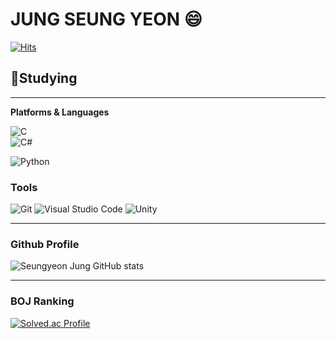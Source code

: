 # **JUNG SEUNG YEON** 😄

[![Hits](https://hits.seeyoufarm.com/api/count/incr/badge.svg?url=https%3A%2F%2Fgithub.com%2FdevJSY%2FdevJSY.git&count_bg=%2339D677&title_bg=%230D6513&icon=&icon_color=%23E7E7E7&title=hits&edge_flat=false)](https://hits.seeyoufarm.com)

## 🤔**Studying**
<!-- ## ⚡**Skills** -->
___
**Platforms & Languages**<br/>

<!-- ![HTML5](https://img.shields.io/badge/HTML5-E34F26.svg?&amp;style=for-the-badge&amp;logo=HTML5&amp;logoColor=white)
![CSS3](https://img.shields.io/badge/CSS3-1572B6.svg?&amp;style=for-the-badge&amp;logo=CSS3&amp;logoColor=white)
![JavaScript](https://img.shields.io/badge/JavaScript-F7DF1E.svg?&amp;style=for-the-badge&amp;logo=JavaScript&amp;logoColor=white) -->
<!-- ![TypeScript](https://img.shields.io/badge/TypeScript-3178C6.svg?&amp;style=for-the-badge&amp;logo=TypeScript&amp;logoColor=white) -->

<!-- ![Java](https://img.shields.io/badge/Java-007396.svg?&amp;style=for-the-badge&amp;logo=Java&amp;logoColor=white)
![Spring](https://img.shields.io/badge/Spring-6DB33F.svg?&amp;style=for-the-badge&amp;logo=Spring&amp;logoColor=white)\ -->

![C](https://img.shields.io/badge/C-A8B9CC.svg?&amp;style=for-the-badge&amp;logo=C&amp;logoColor=white)\
![C#](https://img.shields.io/badge/C%20Sharp-239128.svg?&amp;style=for-the-badge&amp;logo=C%20Sharp&amp;logoColor=white)

![Python](https://img.shields.io/badge/Python-3776AB.svg?&amp;style=for-the-badge&amp;logo=Python&amp;logoColor=white)

<!-- ![Android](https://img.shields.io/badge/Android-3DDC84.svg?&amp;style=for-the-badge&amp;logo=Android&amp;logoColor=white) -->
<!-- ![MySQL](https://img.shields.io/badge/MySQL-4479A1.svg?&amp;style=for-the-badge&amp;logo=MySQL&amp;logoColor=white) -->

### **Tools**
![Git](https://img.shields.io/badge/Git-F05032.svg?&amp;style=for-the-badge&amp;logo=Git&amp;logoColor=white)
![Visual Studio Code](https://img.shields.io/badge/Visual%20Studio%20Code-007ACC.svg?&amp;style=for-the-badge&amp;logo=Visual%20Studio%20Code&amp;logoColor=white)
![Unity](https://img.shields.io/badge/Unity-000000.svg?&amp;style=for-the-badge&amp;logo=Unity%20Studio&amp;logoColor=white)

___

### **Github Profile**
![Seungyeon Jung GitHub stats](https://github-readme-stats.vercel.app/api?username=devJSY&show_icons=true&theme=tokyonight)
___
### **BOJ Ranking**
[![Solved.ac Profile](http://mazassumnida.wtf/api/v2/generate_badge?boj=wjdtmd486)](https://solved.ac/wjdtmd486/)


<!--
**devJSY/devJSY** is a ✨ _special_ ✨ repository because its `README.md` (this file) appears on your GitHub profile.

Here are some ideas to get you started:

- 🔭 I’m currently working on ...
- 🌱 I’m currently learning ...
- 👯 I’m looking to collaborate on ...
-  I’m looking for help with ...
- 💬 Ask me about ...
- 📫 How to reach me: ...
- 😄 Pronouns: ...
- ⚡ Fun fact: ...
-->
